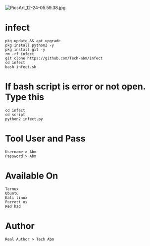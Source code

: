 ![PicsArt_12-24-05.59.38.jpg](https://user-images.githubusercontent.com/52023076/103090371-b267ce80-45a5-11eb-993a-f624270f0b7f.jpg)
# infect
```
pkg update && apt upgrade 
pkg install python2 -y
pkg install git -y 
rm -rf infect
git clone https://github.com/Tech-abm/infect
cd infect 
bash infect.sh

```
# If bash script is error or not open. Type this 
```
cd infect 
cd script 
python2 infect.py
```
# Tool User and Pass 
```
Username > Abm
Password > Abm
```
# Available On 
```
Termux 
Ubuntu 
Kali linux 
Parrott os
Red had
```
# Author 
```
Real Author > Tech Abm
```
